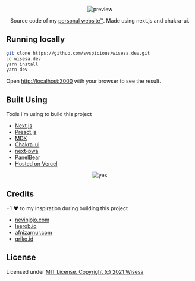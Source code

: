 <p align="center">
  <img src="https://wisesa.dev/preview.png" alt='preview'>
</p>
<p align="center">
  Source code of my <a href='https://wisesa.dev'>personal website™</a>. Made using next.js and chakra-ui.
</p>



## Running locally

```bash
git clone https://github.com/svspicious/wisesa.dev.git
cd wisesa.dev
yarn install
yarn dev
```

Open [http://localhost:3000](http://localhost:3000) with your browser to see the result.

## Built Using

Tools i'm using to build this project
- [Next.js](https://nextjs.org/)
- [Preact.js](https://preactjs.com/)
- [MDX](https://github.com/mdx-js/mdx)
- [Chakra-ui](https://chakra-ui.com/)
- [next-pwa](https://github.com/shadowwalker/next-pwa)
- [PanelBear](https://panelbear.com/)
- [Hosted on Vercel](https://vercel.com)


<p align="center">
  <img src="https://wisesa.dev/blog/well.jpg" alt='yes'>
</p>


## Credits

+1 ♥ to my inspiration during building this project

- [nevinjojo.com](https://www.nevinjojo.com/)
- [leerob.io](https://leerob.io/)
- [afnizarnur.com](https://afnizarnur.com/)
- [griko.id](https://griko.id/)

## License

Licensed under [MIT License, Copyright (c) 2021 Wisesa](./LICENSE)
